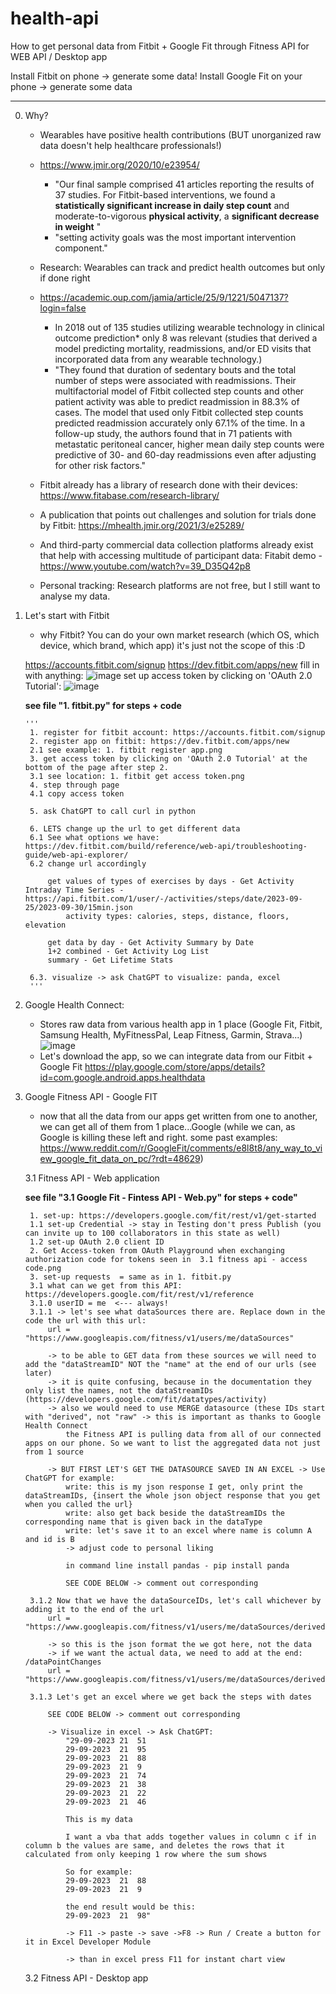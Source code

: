 # health-api
How to get personal data from Fitbit + Google Fit through Fitness API for WEB API / Desktop app

Install Fitbit on phone -> generate some data!
Install Google Fit on your phone -> generate some data

----
0. Why?
    - Wearables have positive health contributions (BUT unorganized raw data doesn't help healthcare professionals!)
    - https://www.jmir.org/2020/10/e23954/
        - "Our final sample comprised 41 articles reporting the results of 37 studies. For Fitbit-based interventions, we found a **statistically significant increase in daily step count** and moderate-to-vigorous **physical activity**, a **significant decrease in weight** "
         - "setting activity goals was the most important intervention component."
     
           
    - Research: Wearables can track and predict health outcomes but only if done right
    - https://academic.oup.com/jamia/article/25/9/1221/5047137?login=false
      - In 2018 out of 135 studies utilizing wearable technology in clinical outcome prediction* only 8 was relevant (studies that derived a model predicting mortality, readmissions, and/or ED visits that incorporated data from any wearable technology.)
      - "They found that duration of sedentary bouts and the total number of steps were associated with readmissions. Their multifactorial model of Fitbit collected step counts and other patient activity was able to predict readmission in 88.3% of cases. The model that used only Fitbit collected step counts predicted readmission accurately only 67.1% of the time. In a follow-up study, the authors found that in 71 patients with metastatic peritoneal cancer, higher mean daily step counts were predictive of 30- and 60-day readmissions even after adjusting for other risk factors."
      
    - Fitbit already has a library of research done with their devices: https://www.fitabase.com/research-library/
    - A publication that points out challenges and solution for trials done by Fitbit: https://mhealth.jmir.org/2021/3/e25289/
    - And third-party commercial data collection platforms already exist that help with accessing multitude of participant data: Fitabit demo - https://www.youtube.com/watch?v=39_D35Q42p8 


    - Personal tracking:
        Research platforms are not free, but I still want to analyse my data.
         
1. Let's start with Fitbit
    - why Fitbit? You can do your own market research (which OS, which device, which brand, which app) it's just not the scope of this :D

    https://accounts.fitbit.com/signup
    https://dev.fitbit.com/apps/new
    fill in with anything: ![image](https://github.com/laszlo678/health-api/assets/105205264/66449295-4c7b-4859-8c8b-13368375c980)
    set up access token by clicking on 'OAuth 2.0 Tutorial': ![image](https://github.com/laszlo678/health-api/assets/105205264/f0336ff2-33ec-4cc5-82e8-a3b0d4a66313)



    **see file "1. fitbit.py" for steps + code**

       '''
        1. register for fitbit account: https://accounts.fitbit.com/signup
        2. register app on fitbit: https://dev.fitbit.com/apps/new
        2.1 see example: 1. fitbit register app.png
        3. get access token by clicking on 'OAuth 2.0 Tutorial' at the bottom of the page after step 2.
        3.1 see location: 1. fitbit get access token.png
        4. step through page
        4.1 copy access token
        
        5. ask ChatGPT to call curl in python
        
        6. LETS change up the url to get different data
        6.1 See what options we have: https://dev.fitbit.com/build/reference/web-api/troubleshooting-guide/web-api-explorer/
        6.2 change url accordingly
        
            get values of types of exercises by days - Get Activity Intraday Time Series - https://api.fitbit.com/1/user/-/activities/steps/date/2023-09-25/2023-09-30/15min.json
                activity types: calories, steps, distance, floors, elevation
        
            get data by day - Get Activity Summary by Date
            1+2 combined - Get Activity Log List
            summary - Get Lifetime Stats
        
        6.3. visualize -> ask ChatGPT to visualize: panda, excel
        '''

2. Google Health Connect:
   - Stores raw data from various health app in 1 place (Google Fit, Fitbit, Samsung Health, MyFitnessPal, Leap Fitness, Garmin, Strava...)
       ![image](https://github.com/laszlo678/health-api/assets/105205264/c351b4f3-8bda-4e92-a068-fd591b7d23b8)
   - Let's download the app, so we can integrate data from our Fitbit + Google Fit
         https://play.google.com/store/apps/details?id=com.google.android.apps.healthdata
     

3. Google Fitness API - Google FIT
     - now that all the data from our apps get written from one to another, we can get all of them from 1 place...Google
       (while we can, as Google is killing these left and right. some past examples: https://www.reddit.com/r/GoogleFit/comments/e8l8t8/any_way_to_view_google_fit_data_on_pc/?rdt=48629)

   3.1 Fitness API - Web application

      **see file "3.1 Google Fit - Fintess API - Web.py" for steps + code"**

        1. set-up: https://developers.google.com/fit/rest/v1/get-started
        1.1 set-up Credential -> stay in Testing don't press Publish (you can invite up to 100 collaborators in this state as well)
        1.2 set-up OAuth 2.0 client ID
        2. Get Access-token from OAuth Playground when exchanging authorization code for tokens seen in  3.1 fitness api - access code.png 
        3. set-up requests  = same as in 1. fitbit.py
        3.1 what can we get from this API: https://developers.google.com/fit/rest/v1/reference
        3.1.0 userID = me  <--- always!
        3.1.1 -> let's see what dataSources there are. Replace down in the code the url with this url:
            url = "https://www.googleapis.com/fitness/v1/users/me/dataSources"
        
            -> to be able to GET data from these sources we will need to add the "dataStreamID" NOT the "name" at the end of our urls (see later)
            -> it is quite confusing, because in the documentation they only list the names, not the dataStreamIDs (https://developers.google.com/fit/datatypes/activity)
            -> also we would need to use MERGE datasource (these IDs start with "derived", not "raw" -> this is important as thanks to Google Health Connect
                the Fitness API is pulling data from all of our connected apps on our phone. So we want to list the aggregated data not just from 1 source
            
            -> BUT FIRST LET'S GET THE DATASOURCE SAVED IN AN EXCEL -> Use ChatGPT for example:
                write: this is my json response I get, only print the dataStreamIDs, {insert the whole json object response that you get when you called the url}
                write: also get back beside the dataStreamIDs the corresponding name that is given back in the dataType
                write: let's save it to an excel where name is column A and id is B
                -> adjust code to personal liking
        
                in command line install pandas - pip install panda
        
                SEE CODE BELOW -> comment out corresponding
            
        3.1.2 Now that we have the dataSourceIDs, let's call whichever by adding it to the end of the url
            url = "https://www.googleapis.com/fitness/v1/users/me/dataSources/derived:com.google.step_count.delta:com.google.android.gms:merge_step_deltas"
        
            -> so this is the json format the we got here, not the data
            -> if we want the actual data, we need to add at the end: /dataPointChanges
            url = "https://www.googleapis.com/fitness/v1/users/me/dataSources/derived:com.google.step_count.delta:com.google.android.gms:merge_step_deltas/dataPointChanges"
        
        3.1.3 Let's get an excel where we get back the steps with dates
        
            SEE CODE BELOW -> comment out corresponding
        
            -> Visualize in excel -> Ask ChatGPT: 
                "29-09-2023	21	51
                29-09-2023	21	95
                29-09-2023	21	88
                29-09-2023	21	9
                29-09-2023	21	74
                29-09-2023	21	38
                29-09-2023	21	22
                29-09-2023	21	46
                
                This is my data
        
                I want a vba that adds together values in column c if in column b the values are same, and deletes the rows that it calculated from only keeping 1 row where the sum shows
        
                So for example:
                29-09-2023	21	88
                29-09-2023	21	9
        
                the end result would be this:
                29-09-2023	21	98"
        
                -> F11 -> paste -> save ->F8 -> Run / Create a button for it in Excel Developer Module
                
                -> than in excel press F11 for instant chart view
   
   3.2 Fitness API - Desktop app
